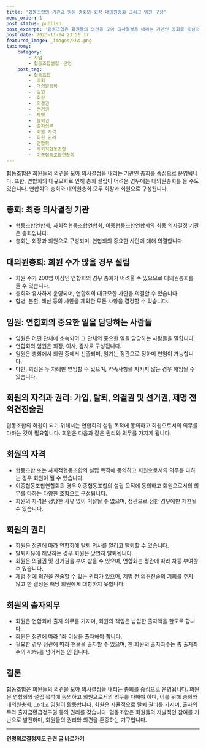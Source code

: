 ```yaml
---
title: '협동조합의 기관과 임원 총회와 회장 대의원총회 그리고 임원 구성'
menu_order: 1
post_status: publish
post_excerpt: '협동조합은 회원들의 의견을 모아 의사결정을 내리는 기관인 총회를 중심으로 운영됩니다. 또한, 연합회의 대규모화로 인해 총회 설립이 어려운 경우에는 대의원총회를 둘 수도 있습니다. 연합회의 총회와 대의원총회 모두 회장과 회원으로 구성됩니다.'
post_date: 2023-11-24 23:56:17
featured_image: _images/사업.png
taxonomy:
    category:
        - 사업
        - 협동조합설립ㆍ운영
    post_tag:
        - 협동조합
        -  총회
        -  대의원총회
        -  임원
        -  회장
        -  의결권
        -  선거권
        -  제명
        -  탈퇴권
        -  출자의무
        -  회원 자격
        -  회원 권리
        -  연합회
        -  사회적협동조합
        -  이종협동조합연합회
---
```



협동조합은 회원들의 의견을 모아 의사결정을 내리는 기관인 총회를 중심으로 운영됩니다. 또한, 연합회의 대규모화로 인해 총회 설립이 어려운 경우에는 대의원총회를 둘 수도 있습니다. 연합회의 총회와 대의원총회 모두 회장과 회원으로 구성됩니다.

## 총회: 최종 의사결정 기관
- 협동조합연합회, 사회적협동조합연합회, 이종협동조합연합회의 최종 의사결정 기관은 총회입니다.
- 총회는 회장과 회원으로 구성되며, 연합회의 중요한 사안에 대해 의결합니다.

## 대의원총회: 회원 수가 많을 경우 설립
- 회원 수가 200명 이상인 연합회의 경우 총회가 어려울 수 있으므로 대의원총회를 둘 수 있습니다.
- 총회와 유사하게 운영되며, 연합회의 대규모한 사안을 의결할 수 있습니다.
- 합병, 분할, 해산 등의 사안을 제외한 모든 사항을 결정할 수 있습니다.

## 임원: 연합회의 중요한 일을 담당하는 사람들
- 임원은 어떤 단체에 소속되어 그 단체의 중요한 일을 담당하는 사람들을 말합니다.
- 연합회의 임원은 회장, 이사, 감사로 구성됩니다.
- 임원은 총회에서 회원 중에서 선출되며, 임기는 정관으로 정하며 연임이 가능합니다.
- 다만, 회장은 두 차례만 연임할 수 있으며, 약속사항을 지키지 않는 경우 해임될 수 있습니다.

## 회원의 자격과 권리: 가입, 탈퇴, 의결권 및 선거권, 제명 전 의견진술권

협동조합의 회원이 되기 위해서는 연합회의 설립 목적에 동의하고 회원으로서의 의무를 다하는 것이 필요합니다. 회원은 다음과 같은 권리와 의무를 가지게 됩니다.

## 회원의 자격
- 협동조합 또는 사회적협동조합의 설립 목적에 동의하고 회원으로서의 의무를 다하는 경우 회원이 될 수 있습니다.
- 이종협동조합연합회의 경우 이종협동조합의 설립 목적에 동의하고 회원으로서의 의무를 다하는 다양한 조합으로 구성됩니다.
- 회원의 자격은 정당한 사유 없이 거절될 수 없으며, 정관으로 정한 경우에만 제한될 수 있습니다.

## 회원의 권리
- 회원은 정관에 따라 연합회에 탈퇴 의사를 알리고 탈퇴할 수 있습니다.
- 탈퇴사유에 해당하는 경우 회원은 당연히 탈퇴됩니다.
- 회원은 의결권 및 선거권을 부여 받을 수 있으며, 연합회는 정관에 따라 차등 부여할 수 있습니다.
- 제명 전에 의견을 진술할 수 있는 권리가 있으며, 제명 전 의견진술의 기회를 주지 않고 한 결정은 해당 회원에게 대항하지 못합니다.

## 회원의 출자의무
- 회원은 연합회에 출자 의무를 가지며, 회원의 책임은 납입한 출자액을 한도로 합니다.
- 회원은 정관에 따라 1좌 이상을 출자해야 합니다.
- 필요한 경우 정관에 따라 현물을 출자할 수 있으며, 한 회원의 출자좌수는 총 출자좌수의 40%를 넘어서는 안 됩니다.

## 결론


협동조합은 회원들의 의견을 모아 의사결정을 내리는 총회를 중심으로 운영됩니다. 회원은 연합회의 설립 목적에 동의하고 회원으로서의 의무를 다해야 하며, 이를 위해 총회와 대의원총회, 그리고 임원이 활동합니다. 회원은 자율적으로 탈퇴 권리를 가지며, 출자의무와 출자금환급청구권 등의 권리를 갖습니다. 협동조합은 회원들의 자발적인 참여를 기반으로 발전하며, 회원들의 권리와 의견을 존중하는 기구입니다.
<!-- wp:separator -->
<hr class="wp-block-separator has-alpha-channel-opacity"/>
<!-- /wp:separator -->

<!-- wp:group {"backgroundColor":"base","layout":{"type":"constrained"}} -->
<div class="wp-block-group has-base-background-color has-background"><!-- wp:paragraph {"align":"center","fontSize":"medium"} -->
<p class="has-text-align-center has-large-font-size"><strong>연명의료결정제도 관련 글 바로가기</strong></p>
<!-- /wp:paragraph -->


<!-- wp:latest-posts
{"categories":[{"id":24517,"count":19,"description":"","link":"https://uknowlaw.com/category/%ec%97%b0%eb%aa%85%ec%9d%98%eb%a3%8c%ea%b2%b0%ec%a0%95%ec%a0%9c%eb%8f%84/","name":"연명의료결정제도","slug":"연명의료결정제도","taxonomy":"category","parent":0,"meta":[],"_links":{"self":[{"href":"https://uknowlaw.com/wp-json/wp/v2/categories/24517"}],"collection":[{"href":"https://uknowlaw.com/wp-json/wp/v2/categories"}],"about":[{"href":"https://uknowlaw.com/wp-json/wp/v2/taxonomies/category"}],"wp:post_type":[{"href":"https://uknowlaw.com/wp-json/wp/v2/posts?categories=24517"}],"curies":[{"name":"wp","href":"https://api.w.org/{rel}","templated":true}]}}],"postsToShow":100,"excerptLength":28,"postLayout":"grid","columns":2,"featuredImageAlign":"left","featuredImageSizeSlug":"large","fontSize":"small"} /--></div>
<!-- /wp:group -->